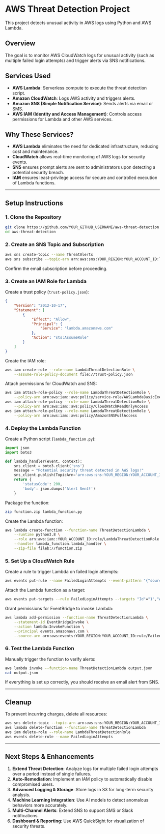 # AWS Threat Detection Project
This project detects unusual activity in AWS logs using Python and AWS Lambda.

## Overview
The goal is to monitor AWS CloudWatch logs for unusual activity (such as multiple failed login attempts) and trigger alerts via SNS notifications.

## Services Used
- **AWS Lambda**: Serverless compute to execute the threat detection script.
- **Amazon CloudWatch**: Logs AWS activity and triggers alerts.
- **Amazon SNS (Simple Notification Service)**: Sends alerts via email or SMS.
- **AWS IAM (Identity and Access Management)**: Controls access permissions for Lambda and other AWS services.

## Why These Services?
- **AWS Lambda** eliminates the need for dedicated infrastructure, reducing cost and maintenance.
- **CloudWatch** allows real-time monitoring of AWS logs for security events.
- **SNS** ensures prompt alerts are sent to administrators upon detecting a potential security breach.
- **IAM** ensures least-privilege access for secure and controlled execution of Lambda functions.

---

## Setup Instructions
### 1. Clone the Repository
```sh
git clone https://github.com/YOUR_GITHUB_USERNAME/aws-threat-detection.git
cd aws-threat-detection
```

### 2. Create an SNS Topic and Subscription
```sh
aws sns create-topic --name ThreatAlerts
aws sns subscribe --topic-arn arn:aws:sns:YOUR_REGION:YOUR_ACCOUNT_ID:ThreatAlerts --protocol email --notification-endpoint your-email@example.com
```
Confirm the email subscription before proceeding.

### 3. Create an IAM Role for Lambda
Create a trust policy (`trust-policy.json`):
```json
{
    "Version": "2012-10-17",
    "Statement": [
        {
            "Effect": "Allow",
            "Principal": {
                "Service": "lambda.amazonaws.com"
            },
            "Action": "sts:AssumeRole"
        }
    ]
}
```
Create the IAM role:
```sh
aws iam create-role --role-name LambdaThreatDetectionRole \
    --assume-role-policy-document file://trust-policy.json
```
Attach permissions for CloudWatch and SNS:
```sh
aws iam attach-role-policy --role-name LambdaThreatDetectionRole \
    --policy-arn arn:aws:iam::aws:policy/service-role/AWSLambdaBasicExecutionRole
aws iam attach-role-policy --role-name LambdaThreatDetectionRole \
    --policy-arn arn:aws:iam::aws:policy/CloudWatchReadOnlyAccess
aws iam attach-role-policy --role-name LambdaThreatDetectionRole \
    --policy-arn arn:aws:iam::aws:policy/AmazonSNSFullAccess
```

### 4. Deploy the Lambda Function
Create a Python script (`lambda_function.py`):
```python
import json
import boto3

def lambda_handler(event, context):
    sns_client = boto3.client('sns')
    message = "Potential security threat detected in AWS logs!"
    sns_client.publish(TopicArn='arn:aws:sns:YOUR_REGION:YOUR_ACCOUNT_ID:ThreatAlerts', Message=message)
    return {
        'statusCode': 200,
        'body': json.dumps('Alert Sent!')
    }
```
Package the function:
```sh
zip function.zip lambda_function.py
```
Create the Lambda function:
```sh
aws lambda create-function --function-name ThreatDetectionLambda \
    --runtime python3.8 \
    --role arn:aws:iam::YOUR_ACCOUNT_ID:role/LambdaThreatDetectionRole \
    --handler lambda_function.lambda_handler \
    --zip-file fileb://function.zip
```

### 5. Set Up a CloudWatch Rule
Create a rule to trigger Lambda on failed login attempts:
```sh
aws events put-rule --name FailedLoginAttempts --event-pattern '{"source":["aws.cloudtrail"], "detail-type":["AWS API Call via CloudTrail"], "detail":{"eventName":["ConsoleLogin"], "errorMessage":["Failed authentication"]}}'
```
Attach the Lambda function as a target:
```sh
aws events put-targets --rule FailedLoginAttempts --targets "Id"="1","Arn"="arn:aws:lambda:YOUR_REGION:YOUR_ACCOUNT_ID:function:ThreatDetectionLambda"
```
Grant permissions for EventBridge to invoke Lambda:
```sh
aws lambda add-permission --function-name ThreatDetectionLambda \
    --statement-id EventBridgeInvoke \
    --action lambda:InvokeFunction \
    --principal events.amazonaws.com \
    --source-arn arn:aws:events:YOUR_REGION:YOUR_ACCOUNT_ID:rule/FailedLoginAttempts
```

### 6. Test the Lambda Function
Manually trigger the function to verify alerts:
```sh
aws lambda invoke --function-name ThreatDetectionLambda output.json
cat output.json
```
If everything is set up correctly, you should receive an email alert from SNS.

---

## Cleanup
To prevent incurring charges, delete all resources:
```sh
aws sns delete-topic --topic-arn arn:aws:sns:YOUR_REGION:YOUR_ACCOUNT_ID:ThreatAlerts
aws lambda delete-function --function-name ThreatDetectionLambda
aws iam delete-role --role-name LambdaThreatDetectionRole
aws events delete-rule --name FailedLoginAttempts
```

---

## Next Steps & Enhancements
1. **Extend Threat Detection**: Analyze logs for multiple failed login attempts over a period instead of single failures.
2. **Auto-Remediation**: Implement an IAM policy to automatically disable compromised users.
3. **Advanced Logging & Storage**: Store logs in S3 for long-term security analysis.
4. **Machine Learning Integration**: Use AI models to detect anomalous behaviors more accurately.
5. **Multi-Channel Alerts**: Extend SNS to support SMS or Slack notifications.
6. **Dashboard & Reporting**: Use AWS QuickSight for visualization of security threats.

